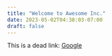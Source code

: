 ```yaml
---
title: "Welcome to Awesome Inc."
date: 2023-05-02T04:38:03-07:00
draft: false
---
```

This is a dead link: [Google](http://www.google.deadlink)
